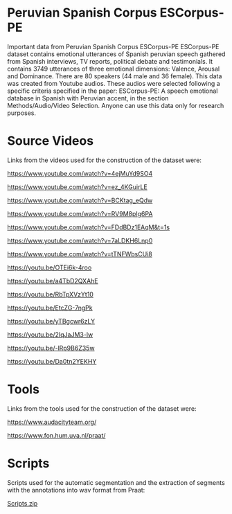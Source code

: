 # Peruvian Spanish Corpus ESCorpus-PE
Important data from Peruvian Spanish Corpus ESCorpus-PE
ESCorpus-PE dataset contains emotional utterances of Spanish peruvian speech gathered from Spanish interviews, TV reports, political debate and testimonials. It contains 3749 utterances of three emotional dimensions: Valence, Arousal and Dominance. There are 80 speakers (44 male and 36 female). This data was created from Youtube audios. These audios were selected following a specific criteria specified in the paper: ESCorpus-PE: A speech emotional database in Spanish with Peruvian accent, in the section Methods/Audio/Video Selection. Anyone can use this data only for research purposes.

# Source Videos
Links from the videos used for the construction of the dataset were:

https://www.youtube.com/watch?v=4ejMuYd9SO4

https://www.youtube.com/watch?v=ez_4KGuirLE

https://www.youtube.com/watch?v=BCKtag_eQdw

https://www.youtube.com/watch?v=RV9M8pIg6PA

https://www.youtube.com/watch?v=FDdBDz1EAqM&t=1s

https://www.youtube.com/watch?v=7aLDKH6Lnp0

https://www.youtube.com/watch?v=tTNFWbsCUi8

https://youtu.be/OTEi6k-4roo

https://youtu.be/a4TbD2QXAhE

https://youtu.be/RbTpXVzYt10

https://youtu.be/EtcZG-7ngPk

https://youtu.be/yTBgcwr6zLY

https://youtu.be/2IqJaJM3-lw

https://youtu.be/-lRp9B6Z35w

https://youtu.be/Da0tn2YEKHY

# Tools

Links from the tools used for the construction of the dataset were:

https://www.audacityteam.org/

https://www.fon.hum.uva.nl/praat/

# Scripts

Scripts used for the automatic segmentation and the extraction of segments with the annotations into wav format from Praat:

[Scripts.zip](https://github.com/Alessandra-UNSA/Peruvian_Spanish_Corpus/files/7745242/Scripts.zip)

